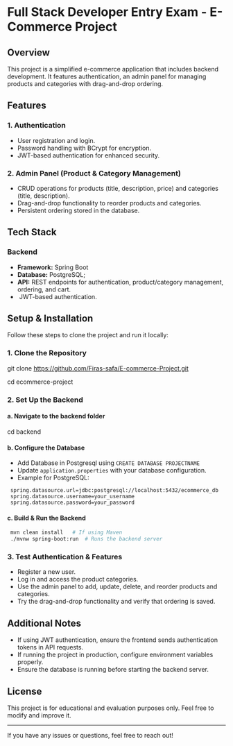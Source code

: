 # Full Stack Developer Entry Exam - E-Commerce Project

## Overview

This project is a simplified e-commerce application that includes backend development. It features authentication, an admin panel for managing products and categories with drag-and-drop ordering.

## Features

### 1. Authentication

- User registration and login.
- Password handling with BCrypt for encryption.
- JWT-based authentication for enhanced security.

### 2. Admin Panel (Product & Category Management)

- CRUD operations for products (title, description, price) and categories (title, description).
- Drag-and-drop functionality to reorder products and categories.
- Persistent ordering stored in the database.

## Tech Stack

### **Backend**

- **Framework:** Spring Boot
- **Database:** PostgreSQL;
- **API:** REST endpoints for authentication, product/category management, ordering, and cart.
-  JWT-based authentication.

## Setup & Installation

Follow these steps to clone the project and run it locally:

### **1. Clone the Repository**

 git clone https://github.com/Firas-safa/E-commerce-Project.git

 cd ecommerce-project

### **2. Set Up the Backend**

#### **a. Navigate to the backend folder**

 cd backend

#### **b. Configure the Database**

- Add Database in Postgresql using `CREATE DATABASE PROJECTNAME`
- Update `application.properties` with your database configuration.
- Example for PostgreSQL:

```properties
 spring.datasource.url=jdbc:postgresql://localhost:5432/ecommerce_db
 spring.datasource.username=your_username
 spring.datasource.password=your_password
```

#### **c. Build & Run the Backend**

```sh
 mvn clean install   # If using Maven
 ./mvnw spring-boot:run  # Runs the backend server
```

### **3. Test Authentication & Features**

- Register a new user.
- Log in and access the product categories.
- Use the admin panel to add, update, delete, and reorder products and categories.
- Try the drag-and-drop functionality and verify that ordering is saved.

## Additional Notes

- If using JWT authentication, ensure the frontend sends authentication tokens in API requests.
- If running the project in production, configure environment variables properly.
- Ensure the database is running before starting the backend server.


## License

This project is for educational and evaluation purposes only. Feel free to modify and improve it.

---

If you have any issues or questions, feel free to reach out!

